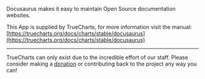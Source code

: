 Docusaurus makes it easy to maintain Open Source documentation websites.

This App is supplied by TrueCharts, for more information visit the manual: [https://truecharts.org/docs/charts/stable/docusaurus](https://truecharts.org/docs/charts/stable/docusaurus)

---

TrueCharts can only exist due to the incredible effort of our staff.
Please consider making a [donation](https://truecharts.org/docs/about/sponsor) or contributing back to the project any way you can!
